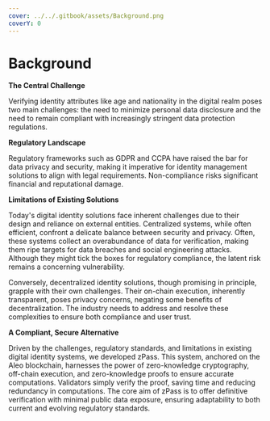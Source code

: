 ```yaml
---
cover: ../../.gitbook/assets/Background.png
coverY: 0
---
```


# Background

**The Central Challenge**

Verifying identity attributes like age and nationality in the digital realm poses two main challenges: the need to minimize personal data disclosure and the need to remain compliant with increasingly stringent data protection regulations.

**Regulatory Landscape**

Regulatory frameworks such as GDPR and CCPA have raised the bar for data privacy and security, making it imperative for identity management solutions to align with legal requirements. Non-compliance risks significant financial and reputational damage.

**Limitations of Existing Solutions**

Today's digital identity solutions face inherent challenges due to their design and reliance on external entities. Centralized systems, while often efficient, confront a delicate balance between security and privacy. Often, these systems collect an overabundance of data for verification, making them ripe targets for data breaches and social engineering attacks. Although they might tick the boxes for regulatory compliance, the latent risk remains a concerning vulnerability.

Conversely, decentralized identity solutions, though promising in principle, grapple with their own challenges. Their on-chain execution, inherently transparent, poses privacy concerns, negating some benefits of decentralization. The industry needs to address and resolve these complexities to ensure both compliance and user trust.

**A Compliant, Secure Alternative**

Driven by the challenges, regulatory standards, and limitations in existing digital identity systems, we developed zPass. This system, anchored on the Aleo blockchain, harnesses the power of zero-knowledge cryptography, off-chain execution, and zero-knowledge proofs to ensure accurate computations. Validators simply verify the proof, saving time and reducing redundancy in computations. The core aim of zPass is to offer definitive verification with minimal public data exposure, ensuring adaptability to both current and evolving regulatory standards.
